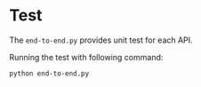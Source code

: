 # Test

The `end-to-end.py` provides unit test for each API.

Running the test with following command:
```
python end-to-end.py
```